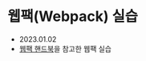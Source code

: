 # 웹팩(Webpack) 실습

- 2023.01.02
- [웹팩 핸드북](https://joshua1988.github.io/webpack-guide/getting-started.html#%EA%B0%9C%EB%B0%9C-%ED%99%98%EA%B2%BD-%EA%B5%AC%EC%84%B1)을 참고한 웹팩 실습
